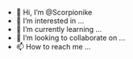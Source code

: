 - 👋 Hi, I’m @Scorpionike
- 👀 I’m interested in ...
- 🌱 I’m currently learning ...
- 💞️ I’m looking to collaborate on ...
- 📫 How to reach me ...

<!---
Scorpionike/Scorpionike is a ✨ special ✨ repository because its `README.md` (this file) appears on your GitHub profile.
You can click the Preview link to take a look at your changes.
--->
